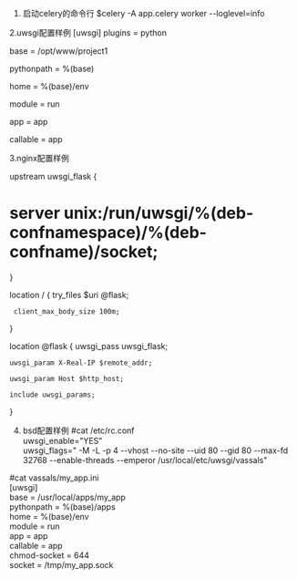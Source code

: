 1. 启动celery的命令行
$celery -A app.celery worker --loglevel=info

2.uwsgi配置样例
[uwsgi]
plugins = python

base = /opt/www/project1

pythonpath = %(base)

home = %(base)/env

module = run

app = app

callable = app

3.nginx配置样例

upstream uwsgi_flask {
  # server unix:/run/uwsgi/%(deb-confnamespace)/%(deb-confname)/socket;
}

location / {
     try_files $uri @flask;
     
     client_max_body_size 100m;
}

location @flask {
    uwsgi_pass uwsgi_flask;
    
    uwsgi_param X-Real-IP $remote_addr;
    
    uwsgi_param Host $http_host;
    
    include uwsgi_params;
}

4. bsd配置样例
#cat /etc/rc.conf    
uwsgi_enable="YES"    
uwsgi_flags=" -M -L -p 4 --vhost --no-site --uid 80 --gid 80 --max-fd 32768 --enable-threads  --emperor /usr/local/etc/uwsgi/vassals"    

#cat vassals/my_app.ini    
[uwsgi]    
base = /usr/local/apps/my_app    
pythonpath = %(base)/apps    
home = %(base)/env   
module = run    
app = app    
callable = app    
chmod-socket = 644    
socket = /tmp/my_app.sock    
